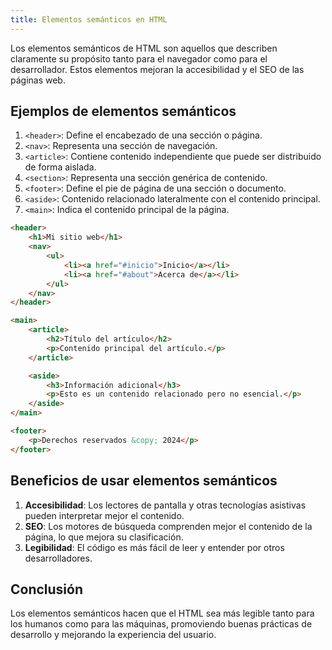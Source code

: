 ```yaml
---
title: Elementos semánticos en HTML
---
```


Los elementos semánticos de HTML son aquellos que describen claramente su propósito tanto para el navegador como para el desarrollador. Estos elementos mejoran la accesibilidad y el SEO de las páginas web.

## Ejemplos de elementos semánticos

1. `<header>`: Define el encabezado de una sección o página.
2. `<nav>`: Representa una sección de navegación.
3. `<article>`: Contiene contenido independiente que puede ser distribuido de forma aislada.
4. `<section>`: Representa una sección genérica de contenido.
5. `<footer>`: Define el pie de página de una sección o documento.
6. `<aside>`: Contenido relacionado lateralmente con el contenido principal.
7. `<main>`: Indica el contenido principal de la página.

```html
<header>
    <h1>Mi sitio web</h1>
    <nav>
        <ul>
            <li><a href="#inicio">Inicio</a></li>
            <li><a href="#about">Acerca de</a></li>
        </ul>
    </nav>
</header>

<main>
    <article>
        <h2>Título del artículo</h2>
        <p>Contenido principal del artículo.</p>
    </article>

    <aside>
        <h3>Información adicional</h3>
        <p>Esto es un contenido relacionado pero no esencial.</p>
    </aside>
</main>

<footer>
    <p>Derechos reservados &copy; 2024</p>
</footer>
```

## Beneficios de usar elementos semánticos

1. **Accesibilidad**: Los lectores de pantalla y otras tecnologías asistivas pueden interpretar mejor el contenido.
2. **SEO**: Los motores de búsqueda comprenden mejor el contenido de la página, lo que mejora su clasificación.
3. **Legibilidad**: El código es más fácil de leer y entender por otros desarrolladores.

## Conclusión

Los elementos semánticos hacen que el HTML sea más legible tanto para los humanos como para las máquinas, promoviendo buenas prácticas de desarrollo y mejorando la experiencia del usuario.

